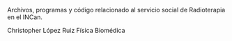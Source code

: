 Archivos, programas y código relacionado al servicio social de Radioterapia en el INCan.

Christopher López Ruiz
Física Biomédica
